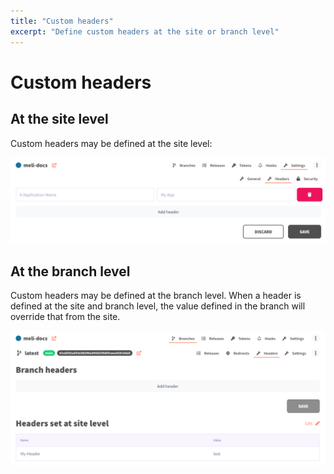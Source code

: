 ```yaml
---
title: "Custom headers"
excerpt: "Define custom headers at the site or branch level"
---
```


# Custom headers

## At the site level

Custom headers may be defined at the site level:

![Custom site header](../../../images/custom-site-headers.png)

## At the branch level

Custom headers may be defined at the branch level. When a header is defined at the site and branch level, the value defined in the branch
will override that from the site.

![Custom branch header](../../../images/custom-branch-headers.png)
